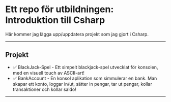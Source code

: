 # Ett repo för utbildningen: Introduktion till Csharp

Här kommer jag lägga upp/uppdatera projekt som jag gjort i Csharp.

---

## Projekt

- ✅ BlackJack-Spel - Ett simpelt blackjack-spel utvecklat för konsolen, med en visuell touch av ASCII-art!
- ✅ BankAccount - En konsol aplikation som simmulerar en bank. Man skapar ett konto, loggar in/ut, sätter in pengar, tar ut pengar, kollar transaktioner och kollar saldo!

---

